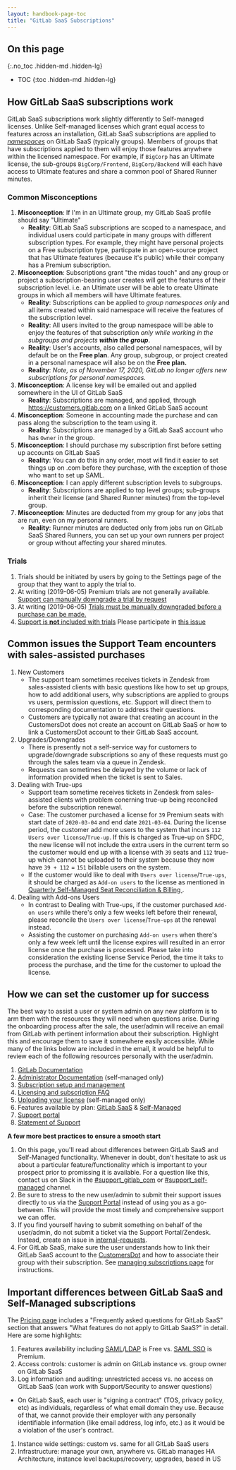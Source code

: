 ```yaml
---
layout: handbook-page-toc
title: "GitLab SaaS Subscriptions"
---
```


## On this page
{:.no_toc .hidden-md .hidden-lg}

- TOC
{:toc .hidden-md .hidden-lg}

## How GitLab SaaS subscriptions work

GitLab SaaS subscriptions work slightly differently to Self-managed licenses.
Unlike Self-managed licenses which grant equal access to features across an installation, GitLab SaaS subscriptions are applied to *[namespaces](https://docs.gitlab.com/ee/user/group/#namespaces)* on GitLab SaaS (typically groups). Members of groups that have subscriptions applied to them will enjoy those features anywhere within the licensed namespace. For example, if `BigCorp` has an Ultimate license, the sub-groups `BigCorp/Frontend`, `BigCorp/Backend` will each have access to Ultimate features and share a common pool of Shared Runner minutes.


### Common Misconceptions
1. **Misconception**: If I'm in an Ultimate group, my GitLab SaaS profile should say "Ultimate"
   - **Reality**: GitLab SaaS subscriptions are scoped to a namespace, and individual users could participate in many groups with different subscription types. For example, they might have personal projects on a Free subscription type, particpate in an open-source project that has Ultimate features (because it's public) while their company has a Premium subscription.
1. **Misconception**: Subscriptions grant "the midas touch" and any group or project a subscription-bearing user creates will get the features of their subscription level. i.e. an Ultimate user will be able to create Ultimate groups in which all members will have Ultimate features.
   - **Reality**: Subscriptions can be applied to *group namespaces only* and all items created within said namespace will receive the features of the subscription level.
   - **Reality**: All users invited to the group namespace will be able to enjoy the features of that subscription _only while working in the subgroups and projects **within the group**_. 
   - **Reality**: User's accounts, also called personal namespaces, will by default be on the **Free plan**. Any group, subgroup, or project created in a personal namespace will also be on the **Free plan.**
   - **Reality**: _Note, as of November 17, 2020, GitLab no longer offers new subscriptions for personal namespaces._ 
1. **Misconception**: A license key will be emailed out and applied somewhere in the UI of GitLab SaaS
   - **Reality**: Subscriptions are managed, and applied, through https://customers.gitlab.com on a linked GitLab SaaS account
1. **Misconception**: Someone in accounting made the purchase and can pass along the subscription to the team using it.
   - **Reality**: Subscriptions are managed by a GitLab SaaS account who has `Owner` in the group.
1. **Misconception**: I should purchase my subscription first before setting up accounts on GitLab SaaS
    - **Reality**: You can do this in any order, most will find it easier to set things up on .com before they purchase, with the exception of those who want to set up SAML.
1. **Misconception**: I can apply different subscription levels to subgroups.
    - **Reality**: Subscriptions are applied to top level groups; sub-groups inherit their license (and Shared Runner minutes) from the top-level group.
1. **Misconception**: Minutes are deducted from my group for any jobs that are run, even on my personal runners.
    - **Reality**: Runner minutes are deducted only from jobs run on GitLab SaaS Shared Runners, you can set up your own runners per project or group without affecting your shared minutes.

### Trials
1. Trials should be initiated by users by going to the Settings page of the group that they want to apply the trial to.
1. At writing (2019-06-05) Premium trials are not generally available. [Support can manually downgrade a trial by request](/handbook/support/internal-support/#common-requests)
1. At writing (2019-06-05) [Trials must be manually downgraded before a purchase can be made.](https://gitlab.com/gitlab-org/customers-gitlab-com/issues/482)
1. [Support is **not** included with trials](/support/#trials-support) Please participate in [this issue](https://gitlab.com/gitlab-com/sales/issues/302)

## Common issues the Support Team encounters with sales-assisted purchases

1. New Customers
   - The support team sometimes receives tickets in Zendesk from sales-assisted clients with basic questions like how to set up groups, how to add additional users, why subscriptions are applied to groups vs users, permission questions, etc. Support will direct them to corresponding documentation to address their questions.
   - Customers are typically not aware that creating an account in the CustomersDot does not create an account on GitLab SaaS or how to link a CustomersDot account to their GitLab SaaS account.
1. Upgrades/Downgrades
   - There is presently not a self-service way for customers to upgrade/downgrade subscriptions so any of these requests must go through the sales team via a queue in Zendesk.
   - Requests can sometimes be delayed by the volume or lack of information provided when the ticket is sent to Sales.
1. Dealing with True-ups
   - Support team sometime receives tickets in Zendesk from sales-assisted clients with problem conerning true-up being reconciled before the subscription renewal.
   - Case: The customer purchased a license for `39` Premium seats with start date of `2020-03-04` and end date `2021-03-04`. During the license period, the customer add more users to the system that incurs `112 Users over license`/`True-up`. If this is charged as True-up on SFDC, the new license will not include the extra users in the current term so the customer would end up with a license with `39` seats and `112` true-up which cannot be uploaded to their system because they now have `39 + 112` = `151` billable users on the system.
   - If the customer would like to deal with `Users over license`/`True-ups`, it should be charged as `Add-on users` to the license as mentioned in [Quarterly Self-Managed Seat Reconciliation & Billing
](https://gitlab.com/groups/gitlab-org/-/epics/2747).
1. Dealing with Add-ons Users
   - In contrast to Dealing with True-ups, if the customer purchased `Add-on users` while there's only a few weeks left before their renewal, please reconcile the `Users over license`/`True-ups` at the renewal instead.
   - Assisting the customer on purchasing `Add-on users` when there's only a few week left until the license expires will resulted in an error license once the purchase is processed. Please take into consideration the existing license Service Period, the time it taks to process the purchase, and the time for the customer to upload the license.

## How we can set the customer up for success

The best way to assist a user or system admin on any new platform is to arm them with the resources they will need when questions arise. During the onboarding process after the sale, the user/admin will receive an email from GitLab with pertinent information about their subscription. Highlight this and encourage them to save it somewhere easily accessible.
While many of the links below are included in the email, it would be helpful to review each of the following resources personally with the user/admin.

1. [GitLab Documentation](https://docs.gitlab.com/ee/)
1. [Administrator Documentation](https://docs.gitlab.com/ee/administration/index.html) (self-managed only)
1. [Subscription setup and management](https://docs.gitlab.com/ee/subscriptions/index.html)
1. [Licensing and subscription FAQ](/pricing/licensing-faq/)
1. [Uploading your license](https://docs.gitlab.com/ee/user/admin_area/license.html#uploading-your-license) (self-managed only)
1. Features available by plan: [GitLab SaaS](/pricing/gitlab-com/feature-comparison/) & [Self-Managed](/pricing/self-managed/feature-comparison/)
1. [Support portal](https://support.gitlab.com/hc/en-us)
1. [Statement of Support](/support/statement-of-support/)

**A few more best practices to ensure a smooth start**

1. On this page, you'll read about differences between GitLab SaaS and Self-Managed functionality. Whenever in doubt, don't hesitate to ask us about a particular feature/functionality which is important to your prospect prior to promissing it is available. For a question like this, contact us on Slack in the [#support_gitlab_com](https://gitlab.slack.com/messages/C4XFU81LG) or [#support_self-managed](https://gitlab.slack.com/messages/C4Y5DRKLK) channel.
1. Be sure to stress to the new user/admin to submit their support issues directly to us via the [Support Portal](https://support.gitlab.com/hc/en-us) instead of using  you as a go-between. This will provide the most timely and comprehensive support we can offer.
1. If you find yourself having to submit something on behalf of the user/admin, do not submit a ticket via the Support Portal/Zendesk. Instead, create an issue in [internal-requests](https://gitlab.com/gitlab-com/support/internal-requests/issues).
1. For GitLab SaaS, make sure the user understands how to link their GitLab SaaS account to the [CustomersDot](https://customers.gitlab.com/customers/sign_in) and how to associate their group with their subscription. See [managing subscriptions page](https://docs.gitlab.com/ee/subscriptions/index.html) for instructions.

## Important differences between GitLab SaaS and Self-Managed subscriptions

The [Pricing page](/pricing/) includes a "Frequently asked questions for GitLab SaaS" section that answers "What features do not apply to GitLab SaaS?" in detail. Here are some highlights:

1. Features availability including [SAML](https://docs.gitlab.com/ee/integration/saml.html)/[LDAP](https://docs.gitlab.com/ee/administration/auth/ldap/index.html) is Free vs. [SAML SSO](https://docs.gitlab.com/ee/user/group/saml_sso/) is Premium.
1. Access controls: customer is admin on GitLab instance vs. group owner on GitLab SaaS
1. Log information and auditing: unrestricted access vs. no access on GitLab SaaS (can work with Support/Security to answer questions)
  - On GitLab SaaS, each user is "signing a contract" (TOS, privacy policy, etc) as individuals, regardless of what email domain they use. Because of that,  we cannot provide their employer with any personally identifiable information (like email address, log info, etc.) as it would be a violation of the user's contract.
1. Instance wide settings: custom vs. same for all GitLab SaaS users
1. Infrastructure: manage your own, anywhere vs. GitLab manages HA Architecture, instance level backups/recovery, upgrades, based in US
